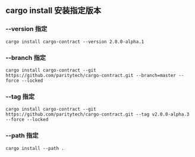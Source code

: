 ## cargo install 安装指定版本

### --version 指定

```
cargo install cargo-contract --version 2.0.0-alpha.1
```

### --branch 指定

```
cargo install cargo-contract --git https://github.com/paritytech/cargo-contract.git --branch=master --force --locked
```

### --tag 指定

```
cargo install cargo-contract --git https://github.com/paritytech/cargo-contract.git --tag v2.0.0-alpha.3 --force --locked
```

### --path 指定

```
cargo install --path .
```

